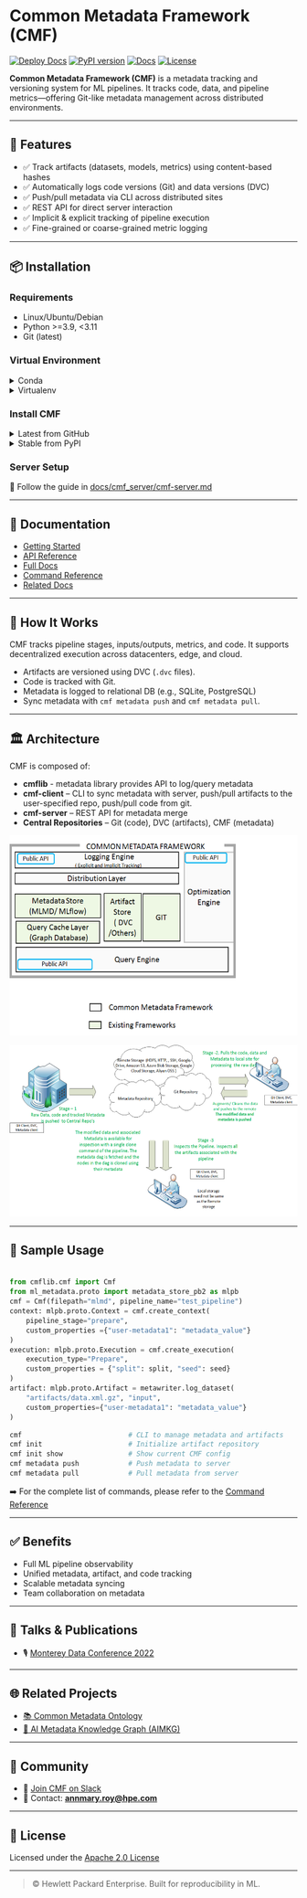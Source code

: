 # Common Metadata Framework (CMF)

[![Deploy Docs](https://github.com/HewlettPackard/cmf/actions/workflows/deploy_docs_to_gh_pages.yaml/badge.svg)](https://github.com/HewlettPackard/cmf/actions)
[![PyPI version](https://badge.fury.io/py/cmflib.svg)](https://pypi.org/project/cmflib/)
[![Docs](https://img.shields.io/badge/docs-online-blue.svg)](https://hewlettpackard.github.io/cmf/)
[![License](https://img.shields.io/github/license/HewlettPackard/cmf)](./LICENSE)

**Common Metadata Framework (CMF)** is a metadata tracking and versioning system for ML pipelines. It tracks code, data, and pipeline metrics—offering Git-like metadata management across distributed environments.

---

## 🚀 Features

- ✅ Track artifacts (datasets, models, metrics) using content-based hashes  
- ✅ Automatically logs code versions (Git) and data versions (DVC)  
- ✅ Push/pull metadata via CLI across distributed sites  
- ✅ REST API for direct server interaction  
- ✅ Implicit & explicit tracking of pipeline execution  
- ✅ Fine-grained or coarse-grained metric logging  

---

## 📦 Installation

### Requirements

- Linux/Ubuntu/Debian
- Python >=3.9, <3.11
- Git (latest)

### Virtual Environment

<details><summary>Conda</summary>

```bash
conda create -n cmf python=3.10
conda activate cmf
```
</details>

<details><summary>Virtualenv</summary>

```bash
virtualenv --python=3.10 .cmf
source .cmf/bin/activate
```
</details>

### Install CMF

<details><summary>Latest from GitHub</summary>

```bash
pip install git+https://github.com/HewlettPackard/cmf
```
</details>

<details><summary>Stable from PyPI</summary>

```bash
pip install cmflib
```
</details>

### Server Setup

📖 Follow the guide in <a href="docs/cmf_server/cmf-server.md" target="_blank">docs/cmf_server/cmf-server.md</a>

---

## 📘 Documentation

- [Getting Started](https://hewlettpackard.github.io/cmf/)
- [API Reference](https://hewlettpackard.github.io/cmf/api/public/cmf)
- [Full Docs](./docs/README.md)
- [Command Reference](https://hewlettpackard.github.io/cmf/cmf_client/cmf_client)
- [Related Docs](https://deepwiki.com/HewlettPackard/cmf)

---

## 🧠 How It Works

CMF tracks pipeline stages, inputs/outputs, metrics, and code. It supports decentralized execution across datacenters, edge, and cloud.

- Artifacts are versioned using DVC (`.dvc` files).
- Code is tracked with Git.
- Metadata is logged to relational DB (e.g., SQLite, PostgreSQL)
- Sync metadata with `cmf metadata push` and `cmf metadata pull`.

---

## 🏛 Architecture

CMF is composed of:

- **cmflib** - metadata library provides API to log/query metadata
- **cmf-client** – CLI to sync metadata with server, push/pull artifacts to the user-specified repo, push/pull code from git.
- **cmf-server** – REST API for metadata merge
- **Central Repositories** – Git (code), DVC (artifacts), CMF (metadata)

<p align="center">
  <img src="docs/assets/framework.png" height="350" />
</p>

<p align="center">
  <img src="docs/assets/distributed_architecture.png" height="300" />
</p>

---

## 🔧 Sample Usage

```python

from cmflib.cmf import Cmf
from ml_metadata.proto import metadata_store_pb2 as mlpb
cmf = Cmf(filepath="mlmd", pipeline_name="test_pipeline")
context: mlpb.proto.Context = cmf.create_context(
    pipeline_stage="prepare",
    custom_properties ={"user-metadata1": "metadata_value"}
)
execution: mlpb.proto.Execution = cmf.create_execution(
    execution_type="Prepare",
    custom_properties = {"split": split, "seed": seed}
)
artifact: mlpb.proto.Artifact = metawriter.log_dataset(
	"artifacts/data.xml.gz", "input",
	custom_properties={"user-metadata1": "metadata_value"}
)
```

```bash
cmf                          # CLI to manage metadata and artifacts
cmf init                     # Initialize artifact repository
cmf init show                # Show current CMF config
cmf metadata push            # Push metadata to server
cmf metadata pull            # Pull metadata from server
```
	
➡️ For the complete list of commands, please refer to the <a href="https://hewlettpackard.github.io/cmf/cmf_client/cmf_client">Command Reference</a>


---

## ✅ Benefits

- Full ML pipeline observability
- Unified metadata, artifact, and code tracking
- Scalable metadata syncing
- Team collaboration on metadata

---

## 🎤 Talks & Publications

- 🎙 [Monterey Data Conference 2022](https://drive.google.com/file/d/1Oqs0AN0RsAjt_y9ZjzYOmBxI8H0yqSpB/view)

---

## 🌐 Related Projects

- [📚 Common Metadata Ontology](https://hewlettpackard.github.io/cmf/common-metadata-ontology/readme/)
- [🧠 AI Metadata Knowledge Graph (AIMKG)](https://github.com/HewlettPackard/ai-metadata-knowledge-graph)
---

## 🤝 Community

- 💬 [Join CMF on Slack](https://commonmetadata.slack.com/)
- 📧 Contact: **annmary.roy@hpe.com**

---

## 📄 License

Licensed under the [Apache 2.0 License](./LICENSE)

---

> © Hewlett Packard Enterprise. Built for reproducibility in ML.
